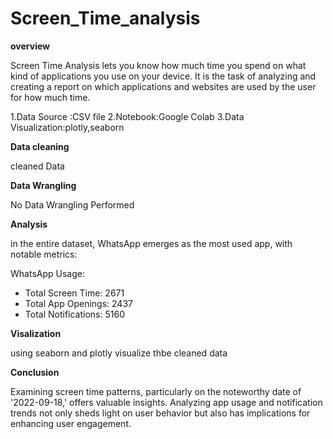 # Screen_Time_analysis

**overview**

Screen Time Analysis lets you know how much time you spend on what kind of applications you use on your device. It is the task of analyzing and creating a report on which applications and websites are used by the user for how much time.

1.Data Source :CSV file
2.Notebook:Google Colab
3.Data Visualization:plotly,seaborn

**Data cleaning**

cleaned Data

**Data Wrangling**

No Data Wrangling Performed

**Analysis**

in the entire dataset, WhatsApp emerges as the most used app, with notable metrics:

 WhatsApp Usage:
  - Total Screen Time: 2671
  - Total App Openings: 2437
  - Total Notifications: 5160

**Visalization**

using seaborn and plotly visualize thbe cleaned data

**Conclusion**

Examining screen time patterns, particularly on the noteworthy date of '2022-09-18,' offers valuable insights. Analyzing app usage and notification trends not only sheds light on user behavior but also has implications for enhancing user engagement.






